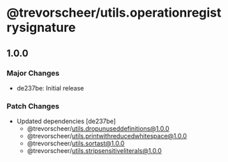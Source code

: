 # @trevorscheer/utils.operationregistrysignature

## 1.0.0
### Major Changes

- de237be: Initial release

### Patch Changes

- Updated dependencies [de237be]
  - @trevorscheer/utils.dropunuseddefinitions@1.0.0
  - @trevorscheer/utils.printwithreducedwhitespace@1.0.0
  - @trevorscheer/utils.sortast@1.0.0
  - @trevorscheer/utils.stripsensitiveliterals@1.0.0
